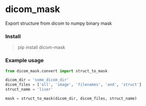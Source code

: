 # dicom_mask
Export structure from dicom to numpy binary mask

### Install

> pip install dicom-mask

### Example usage

```python
from dicom_mask.convert import struct_to_mask

dicom_dir = 'some_dicom_dir'
dicom_files = ['all', 'image', 'filenames', 'and', 'struct']
struct_name = 'liver' 

mask = struct_to_mask(dicom_dir, dicom_files, struct_name)
```
